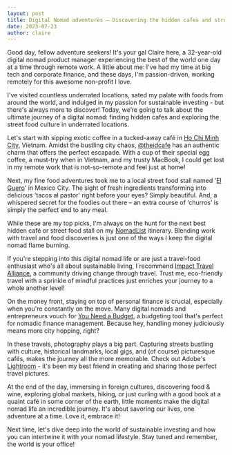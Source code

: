 ```yaml
---
layout: post
title: Digital Nomad adventures – Discovering the hidden cafes and street food culture in underrated locations
date: 2023-07-23
author: claire
---
```

Good day, fellow adventure seekers! It's your gal Claire here, a 32-year-old digital nomad product manager experiencing the best of the world one day at a time through remote work. A little about me: I've had my time at big tech and corporate finance, and these days, I'm passion-driven, working remotely for this awesome non-profit I love.

I've visited countless underrated locations, sated my palate with foods from around the world, and indulged in my passion for sustainable investing - but there's always more to discover! Today, we’re going to talk about the ultimate journey of a digital nomad: finding hidden cafes and exploring the street food culture in underrated locations.

Let's start with sipping exotic coffee in a tucked-away café in [Ho Chi Minh City](https://www.lonelyplanet.com/vietnam/ho-chi-minh-city), Vietnam. Amidst the bustling city chaos, [@theidcafe](https://www.instagram.com/theidcafe/) has an authentic charm that offers the perfect escapade. With a cup of their special egg coffee, a must-try when in Vietnam, and my trusty MacBook, I could get lost in my remote work that is not-so-remote and feel just at home!

Next, my fine food adventures took me to a local street food stall named '[El Guero](https://www.elguero.com.mx/)' in Mexico City. The sight of fresh ingredients transforming into delicious 'tacos al pastor' right before your eyes? Simply beautiful. And, a whispered secret for the foodies out there – an extra course of ‘churros’ is simply the perfect end to any meal.

While these are my top picks, I'm always on the hunt for the next best hidden café or street food stall on my [NomadList](https://nomadlist.com/) itinerary. Blending work with travel and food discoveries is just one of the ways I keep the digital nomad flame burning.

If you're stepping into this digital nomad life or are just a travel-food enthusiast who's all about sustainable living, I recommend [Impact Travel Alliance](https://www.impacttravelalliance.org/), a community driving change through travel. Trust me, eco-friendly travel with a sprinkle of mindful practices just enriches your journey to a whole another level!

On the money front, staying on top of personal finance is crucial, especially when you're constantly on the move. Many digital nomads and entrepreneurs vouch for [You Need a Budget](https://www.youneedabudget.com/), a budgeting tool that's perfect for nomadic finance management. Because hey, handling money judiciously means more city hopping, right?

In these travels, photography plays a big part. Capturing streets bustling with culture, historical landmarks, local gigs, and (of course) picturesque cafés, makes the journey all the more memorable. Check out Adobe's [Lightroom](https://www.adobe.com/products/photoshop-lightroom.html) - it's been my best friend in creating and sharing those perfect travel pictures.

At the end of the day, immersing in foreign cultures, discovering food & wine, exploring global markets, hiking, or just curling with a good book at a quaint café in some corner of the earth, little moments make the digital nomad life an incredible journey. It's about savoring our lives, one adventure at a time. Love it, embrace it!

Next time, let's dive deep into the world of sustainable investing and how you can intertwine it with your nomad lifestyle. Stay tuned and remember, the world is your office!